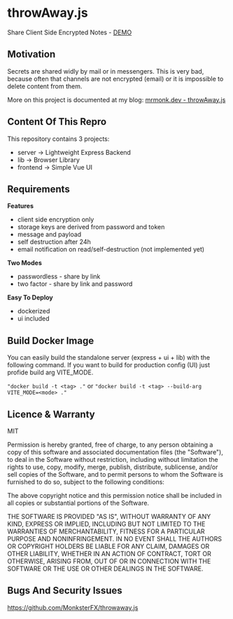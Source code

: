 # throwAway.js

Share Client Side Encrypted Notes - [DEMO](https://notes.mrmonk.dev/?from=github)

## Motivation

Secrets are shared widly by mail or in messengers. This is very bad, because often that channels are not encrypted (email) or it is impossible to delete content from them.

More on this project is documented at my blog: [mrmonk.dev - throwAway.js](https://mrmonk.dev)

## Content Of This Repro

This repository contains 3 projects:

- server -> Lightweight Express Backend
- lib -> Browser Library
- frontend -> Simple Vue UI

## Requirements

**Features**

- client side encryption only
- storage keys are derived from password and token
- message and payload
- self destruction after 24h
- email notification on read/self-destruction (not implemented yet)

**Two Modes**

- passwordless - share by link
- two factor - share by link and password

**Easy To Deploy**

- dockerized
- ui included

## Build Docker Image

You can easily build the standalone server (express + ui + lib) with the following command. If you want to build for production config (UI) just profide build arg VITE_MODE.

`"docker build -t <tag> ."` or `"docker build -t <tag> --build-arg VITE_MODE=<mode> ."`

## Licence & Warranty

MIT

Permission is hereby granted, free of charge, to any person obtaining a copy of this software and associated documentation files (the "Software"), to deal in the Software without restriction, including without limitation the rights to use, copy, modify, merge, publish, distribute, sublicense, and/or sell copies of the Software, and to permit persons to whom the Software is furnished to do so, subject to the following conditions:

The above copyright notice and this permission notice shall be included in all copies or substantial portions of the Software.

THE SOFTWARE IS PROVIDED "AS IS", WITHOUT WARRANTY OF ANY KIND, EXPRESS OR IMPLIED, INCLUDING BUT NOT LIMITED TO THE WARRANTIES OF MERCHANTABILITY, FITNESS FOR A PARTICULAR PURPOSE AND NONINFRINGEMENT. IN NO EVENT SHALL THE AUTHORS OR COPYRIGHT HOLDERS BE LIABLE FOR ANY CLAIM, DAMAGES OR OTHER LIABILITY, WHETHER IN AN ACTION OF CONTRACT, TORT OR OTHERWISE, ARISING FROM, OUT OF OR IN CONNECTION WITH THE SOFTWARE OR THE USE OR OTHER DEALINGS IN THE SOFTWARE.

## Bugs And Security Issues

https://github.com/MonksterFX/throwaway.js
